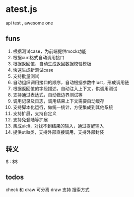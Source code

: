 # atest.js
api test , awesome one 

## funs
1. 根据测试case，为前端提供mock功能
2. 根据curl格式自动调用接口
3. 根据返回值，自动生成返回数据校验模板
4. 快速生成新测试case
5. 支持批量测试
6. 自动组织调用接口的顺序，自动根据参数中lust，形成调用链
7. 根据返回值的字段描述，自动注入上下文，供调用测试
8. 支持通过表达式，自动做边界测试等
9. 调用记录及日志，调用结果上下文需要自动缓存
10. 支持脚本化运行，做统一统计，方便集成到其他系统
11. 支持扩展，支持自定义
12. 支持免登陆等扩展
13. 集成uicli，对找不到结果的输入，通过提醒输入
14. 提供utils类，支持外部直接调用，支持外部封装


## 转义
$  : $$


## todos
check 和 draw 可分离
draw 支持 搜索方式